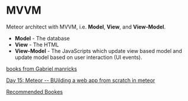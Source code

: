 # MVVM
Meteor architect with MVVM, i.e. **Model**, **View**, and **View-Model**.
* **Model** - The database
* **View** - The HTML
* **View-Model** - The JavaScripts which update view based model and update model based on user interaction (UI events).

[books from Gabriel manricks](http://www.amazon.com/Gabriel-Manricks/e/B00J2Z815U/ref=ntt_athr_dp_pel_pop_1)

[Day 15: Meteor -- BUilding a web app from scratch in meteor](https://www.openshift.com/blogs/day-15-meteor-building-a-web-app-from-scratch-in-meteor)


[Recommended Bookes](http://blog.mediumequalsmessage.com/book-of-the-day-secrets-of-the-javascript-ninja)

